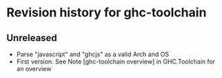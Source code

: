 # Revision history for ghc-toolchain

## Unreleased

* Parse "javascript" and "ghcjs" as a valid Arch and OS
* First version. See Note [ghc-toolchain overview] in GHC.Toolchain for an overview
